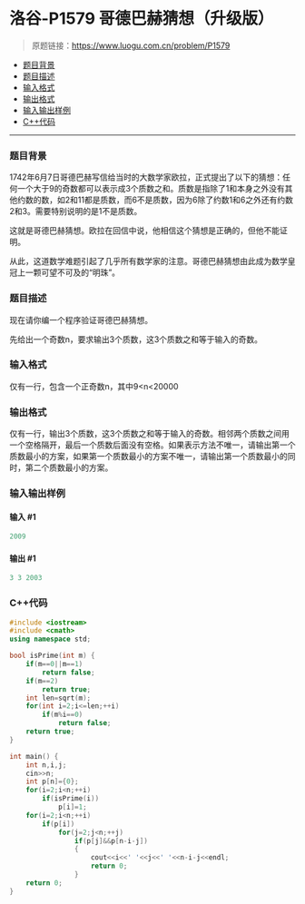 # 洛谷-P1579 哥德巴赫猜想（升级版）

> 原题链接：https://www.luogu.com.cn/problem/P1579

- [题目背景](#题目背景)
- [题目描述](#题目描述)
- [输入格式](#输入格式)
- [输出格式](#输出格式)
- [输入输出样例](#输入输出样例)
- [C++代码](#C++代码)

---

### <a name="题目背景">题目背景</a>

1742年6月7日哥德巴赫写信给当时的大数学家欧拉，正式提出了以下的猜想：任何一个大于9的奇数都可以表示成3个质数之和。质数是指除了1和本身之外没有其他约数的数，如2和11都是质数，而6不是质数，因为6除了约数1和6之外还有约数2和3。需要特别说明的是1不是质数。

这就是哥德巴赫猜想。欧拉在回信中说，他相信这个猜想是正确的，但他不能证明。

从此，这道数学难题引起了几乎所有数学家的注意。哥德巴赫猜想由此成为数学皇冠上一颗可望不可及的“明珠”。

### <a name="题目描述">题目描述</a>

现在请你编一个程序验证哥德巴赫猜想。

先给出一个奇数n，要求输出3个质数，这3个质数之和等于输入的奇数。

### <a name="输入格式">输入格式</a>

仅有一行，包含一个正奇数n，其中9<n<20000

### <a name="输出格式">输出格式</a>

仅有一行，输出3个质数，这3个质数之和等于输入的奇数。相邻两个质数之间用一个空格隔开，最后一个质数后面没有空格。如果表示方法不唯一，请输出第一个质数最小的方案，如果第一个质数最小的方案不唯一，请输出第一个质数最小的同时，第二个质数最小的方案。

### <a name="输入输出样例">输入输出样例</a>

#### 输入 #1

```c++
2009
```

#### 输出 #1

```c++
3 3 2003
```

### <a name="C++代码">C++代码</a>

```c++
#include <iostream>
#include <cmath>
using namespace std;

bool isPrime(int m) {
    if(m==0||m==1)
        return false;
    if(m==2)
        return true;
    int len=sqrt(m);
    for(int i=2;i<=len;++i)
        if(m%i==0)
            return false;
    return true;
}

int main() {
    int n,i,j;
    cin>>n;
    int p[n]={0};
    for(i=2;i<n;++i)
        if(isPrime(i))
            p[i]=1;
    for(i=2;i<n;++i)
        if(p[i])
            for(j=2;j<n;++j)
                if(p[j]&&p[n-i-j])
                {
                    cout<<i<<' '<<j<<' '<<n-i-j<<endl;
                    return 0;
                }
    return 0;
}
```